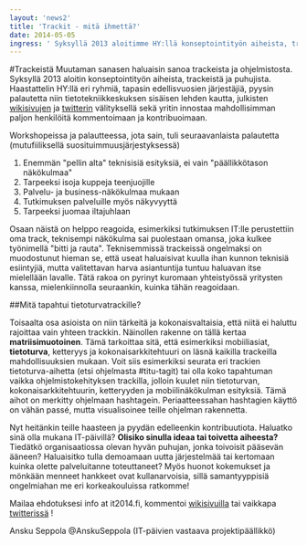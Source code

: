 ```yaml
---
layout: 'news2'
title: 'Trackit - mitä ihmettä?'
date: 2014-05-05
ingress: ' Syksyllä 2013 aloitimme HY:llä konseptointityön aiheista, trackeistä ja puhujista. Kuulimme HY:llä eri ryhmiä, edellisvuosien järjestäjiä ja muita kiinnostuneita. Haluatko sinä olla mukana IT-päivillä? Olisiko sinulla ideaa tai toivetta aiheesta?'
---
```

#Trackeistä
Muutaman sanasen haluaisin sanoa trackeista ja ohjelmistosta. Syksyllä 2013 aloitin konseptointityön aiheista, trackeistä ja puhujista. Haastattelin HY:llä eri ryhmiä, tapasin edellisvuosien järjestäjiä, pyysin palautetta niin tietotekniikkeskuksen sisäisen lehden kautta, julkisten [wikisivujen](https://wiki.helsinki.fi/display/IT2014/Home+of+IT2014) ja [twitterin](https://twitter.com/itp2014) välityksellä sekä yritin innostaa mahdollisimman paljon henkilöitä kommentoimaan ja kontribuoimaan. 

Workshopeissa ja palautteessa, jota sain, tuli seuraavanlaista palautetta (mutufiiliksellä suosituimmuusjärjestyksessä)
1. Enemmän "pellin alta" teknisisiä esityksiä, ei vain "päällikkötason näkökulmaa"
2. Tarpeeksi isoja kuppeja teenjuojille
3. Palvelu- ja business-näkökulmaa mukaan
4. Tutkimuksen palveluille myös näkyvyyttä
5. Tarpeeksi juomaa iltajuhlaan

Osaan näistä on helppo reagoida, esimerkiksi tutkimuksen IT:lle perustettiin oma track, teknisempi näkökulma sai puolestaan omansa, joka kulkee työnimellä "bitti ja rauta". Teknisemmissä trackeissä ongelmaksi on muodostunut hieman se, että useat haluaisivat kuulla ihan kunnon teknisiä esiintyjiä, mutta valitettavan harva asiantuntija tuntuu haluavan itse mielellään lavalle. Tätä rakoa on pyrinyt kuromaan yhteistyössä yritysten kanssa, mielenkiinnolla seuraankin, kuinka tähän reagoidaan. 

##Mitä tapahtui tietoturvatrackille?

Toisaalta osa asioista on niin tärkeitä ja kokonaisvaltaisia, että niitä ei haluttu rajoittaa vain yhteen trackkin. Näinollen rakenne on tällä kertaa  **matriisimuotoinen**. Tämä tarkoittaa sitä, että esimerkiksi mobiiliasiat, **tietoturva**, ketteryys ja kokonaisarkkitehtuuri on läsnä kaikilla trackeilla mahdollisuuksien mukaan. Voit siis esimerkiksi seurata eri trackien tietoturva-aihetta (etsi ohjelmasta #titu-tagit) tai olla koko tapahtuman vaikka ohjelmistokehityksen trackilla, jolloin kuulet niin tietoturvan, kokonaisarkkitehtuurin, ketteryyden ja mobiilinäkökulman esityksiä. Tämä aihot on merkitty ohjelmaan hashtagein. Periaatteessahan hashtagien käyttö on vähän passé, mutta visualisoinee teille ohjelman rakennetta. 

Nyt heitänkin teille haasteen ja pyydän edelleenkin kontribuutiota. Haluatko sinä olla mukana IT-päivillä? **Olisiko sinulla ideaa tai toivetta aiheesta?** Tiedätkö organisaatiossa olevan hyvän puhujan, jonka toivoisit pääsevän ääneen? Haluaisitko tulla demoamaan uutta järjestelmää tai kertomaan kuinka olette palveluitanne toteuttaneet? Myös huonot kokemukset ja mönkään menneet hankkeet ovat kullanarvoisia, sillä samantyyppisiä ongelmiahan me eri korkeakouluissa ratkomme!

Mailaa ehdotuksesi info at it2014.fi, kommentoi [wikisivuilla](https://wiki.helsinki.fi/display/IT2014/Home+of+IT2014) tai vaikkapa [twitterissä](https://twitter.com/itp2014) !


Ansku Seppola @AnskuSeppola
(IT-päivien vastaava projektipäällikkö)

